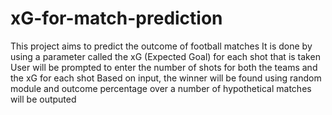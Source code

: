 # xG-for-match-prediction
This project aims to predict the outcome of football matches
It is done by using a parameter called the xG (Expected Goal) for each shot that is taken
User will be prompted to enter the number of shots for both the teams and the xG for each shot
Based on input, the winner will be found using random module and outcome percentage over a number of hypothetical matches will be outputed
